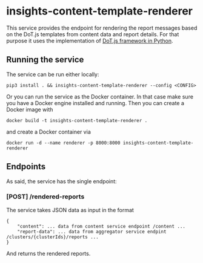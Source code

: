 # insights-content-template-renderer

This service provides the endpoint for rendering the report messages based on the DoT.js templates from content data and report details.
For that purpose it uses the implementation of [DoT.js framework in Python](https://github.com/lucemia/doT).

## Running the service

The service can be run either locally:

`pip3 install . && insights-content-template-renderer --config <CONFIG>`

Or you can run the service as the Docker container. In that case make sure you have a Docker engine installed and running. Then you can create a Docker image with

`docker build -t insights-content-template-renderer .`

and create a Docker container via

`docker run -d --name renderer -p 8000:8000 insights-content-template-renderer`

## Endpoints

As said, the service has the single endpoint:

### [POST] /rendered-reports

The service takes JSON data as input in the format

```
{
	"content": ... data from content service endpoint /content ...
	"report-data": ... data from aggregator service endpint /clusters/{clusterIds}/reports ...
}
```

And returns the rendered reports.
